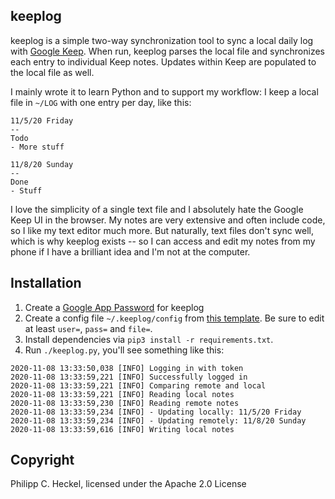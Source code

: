 keeplog
--
keeplog is a simple two-way synchronization tool to sync a local daily log with [Google Keep](https://keep.google.com). 
When run, keeplog parses the local file and synchronizes each entry to individual Keep notes. Updates within Keep are 
populated to the local file as well.

I mainly wrote it to learn Python and to support my workflow: I keep a local file in `~/LOG` with one entry 
per day, like this:

```
11/5/20 Friday
--
Todo
- More stuff

11/8/20 Sunday
--
Done
- Stuff
``` 

I love the simplicity of a single text file and I absolutely hate the Google Keep UI in the browser. My notes are very
extensive and often include code, so I like my text editor much more. But naturally, text files don't sync well, which 
is why keeplog exists -- so I can access and edit my notes from my phone if I have a brilliant idea and I'm not at 
the computer.

Installation
--
1. Create a [Google App Password](https://myaccount.google.com/apppasswords) for keeplog
2. Create a config file `~/.keeplog/config` from [this template](config). Be sure to edit at least 
   `user=`, `pass=` and `file=`.
3. Install dependencies via `pip3 install -r requirements.txt`.
4. Run `./keeplog.py`, you'll see something like this:

```
2020-11-08 13:33:50,038 [INFO] Logging in with token
2020-11-08 13:33:59,221 [INFO] Successfully logged in
2020-11-08 13:33:59,221 [INFO] Comparing remote and local
2020-11-08 13:33:59,221 [INFO] Reading local notes
2020-11-08 13:33:59,230 [INFO] Reading remote notes
2020-11-08 13:33:59,234 [INFO] - Updating locally: 11/5/20 Friday
2020-11-08 13:33:59,234 [INFO] - Updating remotely: 11/8/20 Sunday
2020-11-08 13:33:59,616 [INFO] Writing local notes
```

Copyright
--
Philipp C. Heckel, licensed under the Apache 2.0 License 